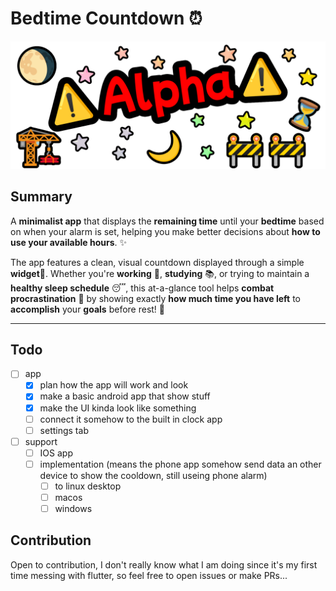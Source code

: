 # Bedtime Countdown ⏰

<img src="https://github.com/nariwaa/BedtimeCountdown/blob/main/asset/alpha/alpha.png?raw=true"></img>

## Summary
A **minimalist app** that displays the **remaining time** until your **bedtime** based on when your alarm is set, helping you make better decisions about **how to use your available hours**. ✨ 

The app features a clean, visual countdown displayed through a simple **widget**📱. Whether you're **working** 💼, **studying** 📚, or trying to maintain a **healthy sleep schedule** 😴, this at-a-glance tool helps **combat procrastination** 🚀 by showing exactly **how much time you have left** to **accomplish** your **goals** before rest! 🎯

---

## Todo
- [ ] app
  - [x] plan how the app will work and look
  - [x] make a basic android app that show stuff
  - [x] make the UI kinda look like something
  - [ ] connect it somehow to the built in clock app
  - [ ] settings tab
- [ ] support
  - [ ] IOS app
  - [ ] implementation (means the phone app somehow send data an other device to show the cooldown, still useing phone alarm)
    - [ ]  to linux desktop
    - [ ]  macos
    - [ ]  windows

## Contribution
Open to contribution, I don't really know what I am doing since it's my first time messing with flutter, so feel free to open issues or make PRs...
